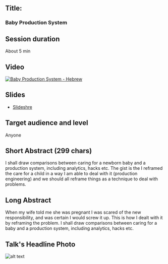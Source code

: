 ## Title: 
### Baby Production System

## Session duration

About 5 min 

## Video

[![Baby Production System - Hebrew](http://img.youtube.com/vi/EySFKvu7q1A/0.jpg)](https://www.youtube.com/watch?v=EySFKvu7q1A)

## Slides

- [Slideshre](https://www.slideshare.net/gilzellner/a-newborn-as-a-production-system) 

## Target audience and level

Anyone

## Short Abstract (299 chars)

I shall draw comparisons between caring for a newborn baby and a production system, including analytics, hacks etc. The gist is the I reframed the care for a child in a way I am able to deal with it (production engineering) and we should all reframe things as a technique to deal with problems.


## Long Abstract

When my wife told me she was pregnant I was scared of the new responsibility, and was certain I would screw it up. This is how I dealt with it by reframing the problem. I shall draw comparisons between caring for a baby and a production system, including analytics, hacks etc.


## Talk's Headline Photo

![alt text]( "None")
